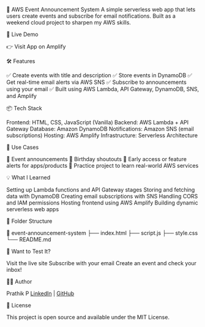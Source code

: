📢 AWS Event Announcement System
A simple serverless web app that lets users create events and subscribe for email notifications. Built as a weekend cloud project to sharpen my AWS skills.

<!-- Optional: add screenshot if hosting somewhere -->
🚀 Live Demo

👉 Visit App on Amplify

🛠️ Features

✅ Create events with title and description
✅ Store events in DynamoDB
✅ Get real-time email alerts via AWS SNS
✅ Subscribe to announcements using your email
✅ Built using AWS Lambda, API Gateway, DynamoDB, SNS, and Amplify

📦 Tech Stack

Frontend: HTML, CSS, JavaScript (Vanilla)
Backend: AWS Lambda + API Gateway
Database: Amazon DynamoDB
Notifications: Amazon SNS (email subscriptions)
Hosting: AWS Amplify
Infrastructure: Serverless Architecture

📘 Use Cases

🔔 Event announcements
🎉 Birthday shoutouts
🧪 Early access or feature alerts for apps/products
🧠 Practice project to learn real-world AWS services

💡 What I Learned

Setting up Lambda functions and API Gateway stages
Storing and fetching data with DynamoDB
Creating email subscriptions with SNS
Handling CORS and IAM permissions
Hosting frontend using AWS Amplify
Building dynamic serverless web apps

📂 Folder Structure

📁 event-announcement-system
├── index.html
├── script.js
├── style.css
└── README.md

📩 Want to Test It?

Visit the live site
Subscribe with your email
Create an event and check your inbox!

🧑‍💻 Author

Prathik P
[LinkedIn](https://linkedin.com/in/prathik-p) | [GitHub](https://github.com/itsprathik)

📝 License

This project is open source and available under the MIT License.

